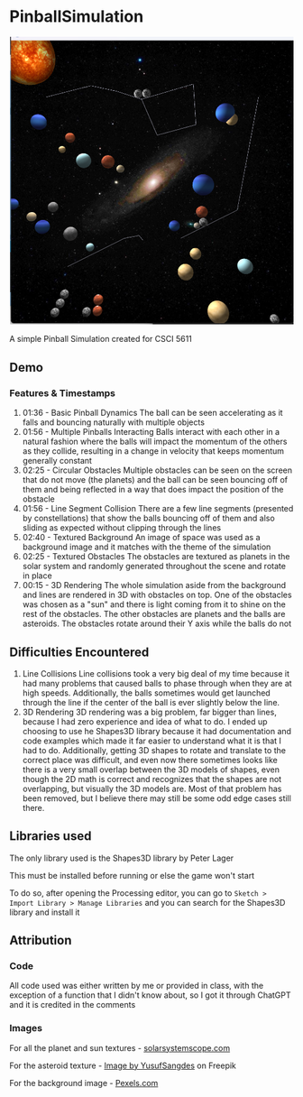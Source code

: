 # PinballSimulation
![Image of the Game](pinballsim.png)

A simple Pinball Simulation created for CSCI 5611

## Demo

### Features & Timestamps
1. 01:36 - Basic Pinball Dynamics
    The ball can be seen accelerating as it falls and bouncing naturally with multiple objects
2. 01:56 - Multiple Pinballs Interacting
    Balls interact with each other in a natural fashion where the balls will impact the momentum of the others as they collide, resulting in a change in velocity that keeps momentum generally constant
3. 02:25 - Circular Obstacles
    Multiple obstacles can be seen on the screen that do not move (the planets) and the ball can be seen bouncing off of them and being reflected in a way that does impact the position of the obstacle
4. 01:56 - Line Segment Collision
    There are a few line segments (presented by constellations) that show the balls bouncing off of them and also sliding as expected without clipping through the lines
5. 02:40 - Textured Background
    An image of space was used as a background image and it matches with the theme of the simulation
6. 02:25 - Textured Obstacles
    The obstacles are textured as planets in the solar system and randomly generated throughout the scene and rotate in place
7.  00:15 - 3D Rendering
    The whole simulation aside from the background and lines are rendered in 3D with obstacles on top. One of the obstacles was chosen as a "sun" and there is light coming from it to shine on the rest of the obstacles. The other obstacles are planets and the balls are asteroids. The obstacles rotate around their Y axis while the balls do not

## Difficulties Encountered
1. Line Collisions
    Line collisions took a very big deal of my time because it had many problems that caused balls to phase through when they are at high speeds. Additionally, the balls sometimes would get launched through the line if the center of the ball is ever slightly below the line. 
2. 3D Rendering
    3D rendering was a big problem, far bigger than lines, because I had zero experience and idea of what to do. I ended up choosing to use he Shapes3D library because it had documentation and code examples which made it far easier to understand what it is that I had to do. Additionally, getting 3D shapes to rotate and translate to the correct place was difficult, and even now there sometimes looks like there is a very small overlap between the 3D models of shapes, even though the 2D math is correct and recognizes that the shapes are not overlapping, but visually the 3D models are. Most of that problem has been removed, but I believe there may still be some odd edge cases still there.
## Libraries used

The only library used is the Shapes3D library by Peter Lager

This must be installed before running or else the game won't start

To do so, after opening the Processing editor, you can go to `Sketch > Import Library > Manage Libraries` and you can search for the Shapes3D library and install it
## Attribution

### Code
All code used was either written by me or provided in class, with the exception of a function that I didn't know about, so I got it through ChatGPT and it is credited in the comments

### Images
For all the planet and sun textures - [solarsystemscope.com](solarsystemscope.com)

For the asteroid texture - <a href="https://www.freepik.com/free-photo/abstract-wall-stone-texture_39252485.htm#query=asteroid%20texture&position=10&from_view=keyword&track=ais">Image by YusufSangdes</a> on Freepik

For the background image - [Pexels.com](pexels.com)